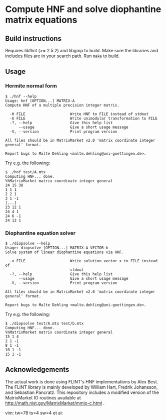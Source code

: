 # Compute HNF and solve diophantine matrix equations

## Build instructions
Requires libflint (>= 2.5.2) and libgmp to build.  Make sure the libraries and
includes files are in your search path.  Run `make` to build.


## Usage

### Hermite normal form
    $ ./hnf --help
    Usage: hnf [OPTION...] MATRIX-A
    Compute HNF of a multiple precision integer matrix.

      -H FILE                    Write HNF to FILE instead of stdout
      -U FILE                    Write unimodular transformation to FILE
      -?, --help                 Give this help list
          --usage                Give a short usage message
      -V, --version              Print program version

    All files should be in MatrixMarket v2.0 'matrix coordinate integer
    general' format.

    Report bugs to Malte Dehling <malte.dehling@uni-goettingen.de>.

Try e.g. the following:

    $ ./hnf test/A.mtx
    Computing HNF... done.
    %%MatrixMarket matrix coordinate integer general
    24 15 38
    1 1 1
    2 2 1
    3 1 -1
    [...]
    23 12 1
    24 4 1
    24 6 -1
    24 13 1

### Diophantine equation solver
    $ ./diopsolve --help
    Usage: diopsolve [OPTION...] MATRIX-A VECTOR-b
    Solve system of linear diophantine equations via HNF.

      -x FILE                    Write solution vector x to FILE instead of
                                 stdout
      -?, --help                 Give this help list
          --usage                Give a short usage message
      -V, --version              Print program version

    All files should be in MatrixMarket v2.0 'matrix coordinate integer
    general' format.

    Report bugs to Malte Dehling <malte.dehling@uni-goettingen.de>.

Try e.g. the following:

    $ ./diopsolve test/A.mtx test/b.mtx
    Computing HNF... done.
    %%MatrixMarket matrix coordinate integer general
    15 1 4
    2 1 -1
    8 1 -1
    10 1 -1
    15 1 -1


## Acknowledgements
The actual work is done using FLINT's HNF implementations by Alex Best.  The
FLINT library is mainly developed by William Hart, Fredrik Johansson, and
Sebastian Pancratz.
This repository includes a modified version of the MatrixMarket IO routines
available at http://math.nist.gov/MatrixMarket/mmio-c.html .


vim: tw=78 ts=4 sw=4 et ai:
